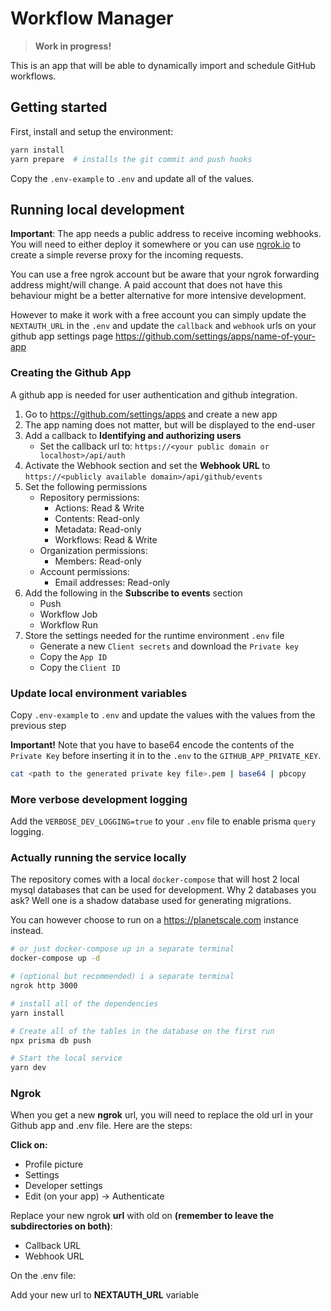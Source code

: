 # Workflow Manager

> **Work in progress!**

This is an app that will be able to dynamically import and schedule GitHub workflows.

## Getting started

First, install and setup the environment:

```bash
yarn install
yarn prepare  # installs the git commit and push hooks
```

Copy the `.env-example` to `.env` and update all of the values.

## Running local development

**Important**: The app needs a public address to receive incoming webhooks. You will need to either deploy it somewhere or you can use [ngrok.io](https://ngrok.io) to create a simple reverse proxy for the incoming requests.

You can use a free ngrok account but be aware that your ngrok forwarding address might/will change. A paid account that does not have this behaviour might be a better alternative for more intensive development.  

However to make it work with a free account you can simply update the `NEXTAUTH_URL` in the `.env` and update the `callback` and `webhook` urls on your github app settings page <https://github.com/settings/apps/name-of-your-app>

### Creating the Github App

A github app is needed for user authentication and github integration.

1. Go to <https://github.com/settings/apps> and create a new app
2. The app naming does not matter, but will be displayed to the end-user
3. Add a callback to **Identifying and authorizing users**
    - Set the callback url to: `https://<your public domain or localhost>/api/auth`
4. Activate the Webhook section and set the **Webhook URL** to `https://<publicly available domain>/api/github/events`
5. Set the following permissions
    - Repository permissions:
        - Actions: Read & Write
        - Contents: Read-only
        - Metadata: Read-only
        - Workflows: Read & Write
    - Organization permissions:
        - Members: Read-only
    - Account permissions:
        - Email addresses: Read-only
6. Add the following in the **Subscribe to events** section
    - Push
    - Workflow Job
    - Workflow Run
7. Store the settings needed for the runtime environment `.env` file
    - Generate a new `Client secrets` and download the `Private key`
    - Copy the `App ID`
    - Copy the `Client ID`

### Update local environment variables

Copy `.env-example` to `.env` and update the values with the values from the previous step

**Important!** Note that you have to base64 encode the contents of the `Private Key` before inserting it in to the `.env` to the `GITHUB_APP_PRIVATE_KEY`.

```bash
cat <path to the generated private key file>.pem | base64 | pbcopy
```

### More verbose development logging

Add the `VERBOSE_DEV_LOGGING=true` to your `.env` file to enable prisma `query` logging.

### Actually running the service locally

The repository comes with a local `docker-compose` that will host 2 local mysql databases that can be used for development. Why 2 databases you ask? Well one is a shadow database used for generating migrations.

You can however choose to run on a <https://planetscale.com> instance instead.

```bash
# or just docker-compose up in a separate terminal  
docker-compose up -d

# (optional but recommended) i a separate terminal
ngrok http 3000

# install all of the dependencies
yarn install

# Create all of the tables in the database on the first run
npx prisma db push

# Start the local service
yarn dev 
```

### Ngrok

When you get a new **ngrok** url, you will need to replace the old url in your Github app and .env file. Here are the steps:

**Click on:**
* Profile picture
* Settings
* Developer settings
* Edit (on your app) -> Authenticate

Replace your new ngrok **url** with old on **(remember to leave the subdirectories on both)**:
* Callback URL
* Webhook URL

On the .env file:

Add your new url to **NEXTAUTH_URL** variable